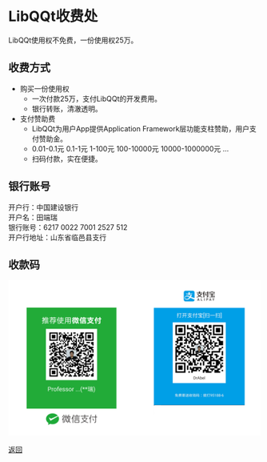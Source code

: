 # LibQQt收费处  

LibQQt使用权不免费，一份使用权25万。  


## 收费方式  
- 购买一份使用权  
  - 一次付款25万，支付LibQQt的开发费用。  
  - 银行转账，清澈透明。  
- 支付赞助费  
  - LibQQt为用户App提供Application Framework层功能支柱赞助，用户支付赞助金。  
  - 0.01-0.1元 0.1-1元 1-100元 100-10000元 10000-1000000元 ...  
  - 扫码付款，实在便捷。  


## 银行账号    
开户行：中国建设银行  
开户名：田端瑞  
银行账号：6217 0022 7001 2527 512  
开户行地址：山东省临邑县支行  


## 收款码  
![付款码](screenshot/charge.png "Charge Code")    


[返回](.)   
